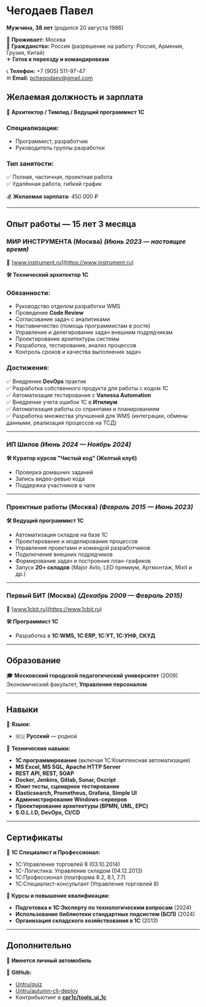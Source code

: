 
# **Чегодаев Павел**  
**Мужчина, 38 лет** (родился 20 августа 1986)  

📍 **Проживает:** Москва  
📜 **Гражданство:** Россия (разрешение на работу: Россия, Армения, Грузия, Китай)  
✈ **Готов к переезду и командировкам**  

📞 **Телефон:** +7 (905) 511-97-47  
✉ **Email:** pchegodaev@gmail.com  

## **Желаемая должность и зарплата**  
🔹 **Архитектор / Тимлид / Ведущий программист 1С**  

### **Специализации:**  
- Программист, разработчик  
- Руководитель группы разработки  

### **Тип занятости:**  
✅ Полная, частичная, проектная работа  
✅ Удалённая работа, гибкий график  

💰 **Желаемая зарплата:** 450 000 ₽  

---

## **Опыт работы — 15 лет 3 месяца**  

### **МИР ИНСТРУМЕНТА (Москва)** _(Июнь 2023 — настоящее время)_  
🔗 [www.instrument.ru](https://www.instrument.ru)  

**🛠 Технический архитектор 1С**  

### **Обязанности:**  
- Руководство отделом разработки WMS  
- Проведение **Code Review**  
- Согласование задач с аналитиками  
- Наставничество (помощь программистам в росте)  
- Управление и делегирование задач внешним подрядчикам  
- Проектирование архитектуры системы  
- Разработка, тестирование, анализ процессов  
- Контроль сроков и качества выполнения задач  

### **Достижения:**  
✅ Внедрение **DevOps** практик  
✅ Разработка собственного продукта для работы с кодом 1С  
✅ Автоматизация тестирования с **Vanessa Automation**  
✅ Внедрение учета ошибок 1С в **Итилиум**  
✅ Автоматизация работы со спринтами и планированием  
✅ Разработка множества улучшений для WMS (интеграции, обмены данными, реализация процессов на ТСД)  

---

### **ИП Шилов** _(Июнь 2024 — Ноябрь 2024)_  
**🛠 Куратор курсов "Чистый код" (Желтый клуб)**  
- Проверка домашних заданий  
- Запись видео-ревью кода  
- Поддержка участников в чате  

---

### **Проектные работы (Москва)** _(Февраль 2015 — Июнь 2023)_  
**🛠 Ведущий программист 1С**  
- Автоматизация складов на базе 1С  
- Проектирование и моделирование процессов  
- Управление проектами и командой разработчиков  
- Подключение внешних подрядчиков  
- Формирование задач и построение план-графиков  
- Запуск **20+ складов** (Major Avto, LED премиум, Артмонтаж, Mixit и др.)  

---

### **Первый БИТ (Москва)** _(Декабрь 2009 — Февраль 2015)_  
🔗 [www.1cbit.ru](https://www.1cbit.ru)  

**🛠 Программист 1С**  
- Разработка в **1C:WMS, 1C:ERP, 1C:УТ, 1C:УНФ, СКУД**  

---

## **Образование**  
🎓 **Московский городской педагогический университет** (2009)  
Экономический факультет, **Управление персоналом**  

---

## **Навыки**  

🔹 **Языки:**  
- 🇷🇺 **Русский** — родной  

🔹 **Технические навыки:**  
- **1С программирование** (включая 1С:Комплексная автоматизация)  
- **MS Excel, MS SQL, Apache HTTP Server**  
- **REST API, REST, SOAP**  
- **Docker, Jenkins, Gitlab, Sonar, Oscript**  
- **Юнит тесты, сценарное тестирование**  
- **Elasticsearch, Prometheus, Grafana, Simple UI**  
- **Администрирование Windows-серверов**  
- **Проектирование архитектуры (BPMN, UML, EPC)**  
- **S.O.L.I.D, DevOps, CI/CD**  

---

## **Сертификаты**  
📜 **1С Специалист и Профессионал:**  
- 1С:Управление торговлей 8 (03.10.2014)  
- 1С-Логистика: Управление складом (04.12.2013)  
- 1С:Профессионал (платформа 8.2, 8.1, 7.7)  
- 1С:Специалист-консультант (Управление торговлей 8)  

📜 **Курсы и повышение квалификации:**  
- **Подготовка к 1С:Эксперту по технологическим вопросам** (2024)  
- **Использование библиотеки стандартных подсистем (БСП)** (2024)  
- **Организация складского хозяйствования в 1С** (2013)  

---

## **Дополнительно**  

🚗 **Имеется личный автомобиль**  

🔗 **GitHub:**  
- [Untru/quiz](https://github.com/Untru/quiz)  
- [Untru/autumn-cli-deploy](https://github.com/Untru/autumn-cli-deploy)  
- Контрибьютинг в **[cpr1c/tools_ui_1c](https://github.com/cpr1c/tools_ui_1c)**  
